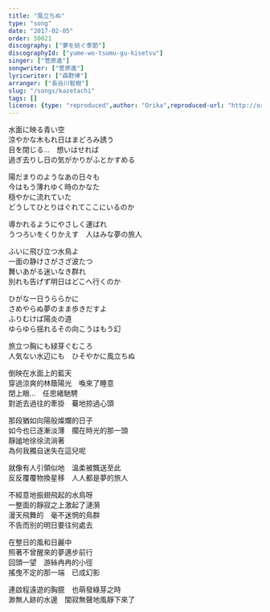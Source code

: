 ```yaml
---
title: "風立ちぬ"
type: "song"
date: "2017-02-05"
order: 50021
discography: ["夢を紡ぐ季節"]
discographyId: ["yume-wo-tsumu-gu-kisetsu"]
singer: ["菅原進"]
songwriter: ["菅原進"]
lyricwriter: ["森野律"]
arranger: ["長谷川智樹"]
slug: "/songs/kazetachi"
tags: []
license: {type: "reproduced",author: "Orika",reproduced-url: "http://orikamushi.myweb.hinet.net",reproduced-website: "織歌蟲"}
---
```


水面に映る青い空  
涼やかな木もれ日はまどろみ誘う  
目を閉じる...　想いはせれば  
過ぎ去りし日の気がかりがふとかすめる  
  
陽だまりのようなあの日々も  
今はもう薄れゆく時のかなた  
穏やかに流れていた  
どうしてひとりはぐれてここにいるのか  
  
導かれるようにやさしく運ばれ  
うつろいをくりかえす　人はみな夢の旅人  
  
ふいに飛び立つ水鳥よ  
一面の静けさがさざ波たつ  
舞いあがる迷いなき群れ  
別れも告げず明日はどこへ行くのか  
  
ひがな一日うららかに  
さめやらぬ夢のまま歩きだすよ  
ふりむけば陽炎の道  
ゆらゆら揺れるその向こうはもう幻  
  
旅立つ胸にも緑芽ぐむころ  
人気ない水辺にも　ひそやかに風立ちぬ  
  
倒映在水面上的藍天  
穿過涼爽的林蔭陽光　喚來了睡意  
閉上眼...　任思緒馳騁  
對逝去過往的牽掛　驀地掠過心頭  
  
那段猶如向陽般燦爛的日子  
如今也已逐漸淡薄　擱在時光的那一頭  
靜謐地徐徐流淌著  
為何我獨自迷失在這兒呢  
  
就像有人引領似地　溫柔被飄送至此  
反反覆覆物換星移　人人都是夢的旅人  
  
不經意地振翅飛起的水鳥呀  
一整面的靜寂之上激起了漣漪  
漫天飛舞的　毫不迷惘的鳥群  
不告而別的明日要往何處去  
  
在整日的風和日麗中  
照著不曾醒來的夢邁步前行  
回頭一望　游絲冉冉的小徑  
搖曳不定的那一端　已成幻影  
  
連啟程遠遊的胸臆　也萌發綠芽之時  
渺無人跡的水邊　闃寂無聲地風靜下來了
